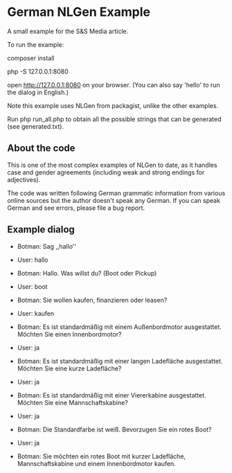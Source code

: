 # German NLGen Example

A small example for the S&S Media article.

To run the example:

composer install

php -S 127.0.0.1:8080

open http://127.0.0.1:8080 on your browser. (You can also say 'hello' to run the dialog in English.)

Note this example uses NLGen from packagist, unlike the other examples.


Run php run_all.php to obtain all the possible strings that can be generated (see generated.txt).


## About the code

This is one of the most complex examples of NLGen to date, as it
handles case and gender agreements (including weak and strong endings
for adjectives).

The code was written following German grammatic information from
various online sources but the author doesn't speak any German. If you
can speak German and see errors, please file a bug report.


## Example dialog

* Botman: Sag ,,hallo''
* User: hallo

* Botman: Hallo. Was willst du? (Boot oder Pickup)
* User: boot

* Botman: Sie wollen kaufen, finanzieren oder leasen?
* User: kaufen

* Botman: Es ist standardmäßig mit einem Außenbordmotor ausgestattet. Möchten Sie einen Innenbordmotor?
* User: ja

* Botman: Es ist standardmäßig mit einer langen Ladefläche ausgestattet. Möchten Sie eine kurze Ladefläche?
* User: ja

* Botman: Es ist standardmäßig mit einer Viererkabine ausgestattet. Möchten Sie eine Mannschaftskabine?
* User: ja

* Botman: Die Standardfarbe ist weiß. Bevorzugen Sie ein rotes Boot?
* User: ja

* Botman: Sie möchten ein rotes Boot mit kurzer Ladefläche, Mannschaftskabine und einem Innenbordmotor kaufen.
